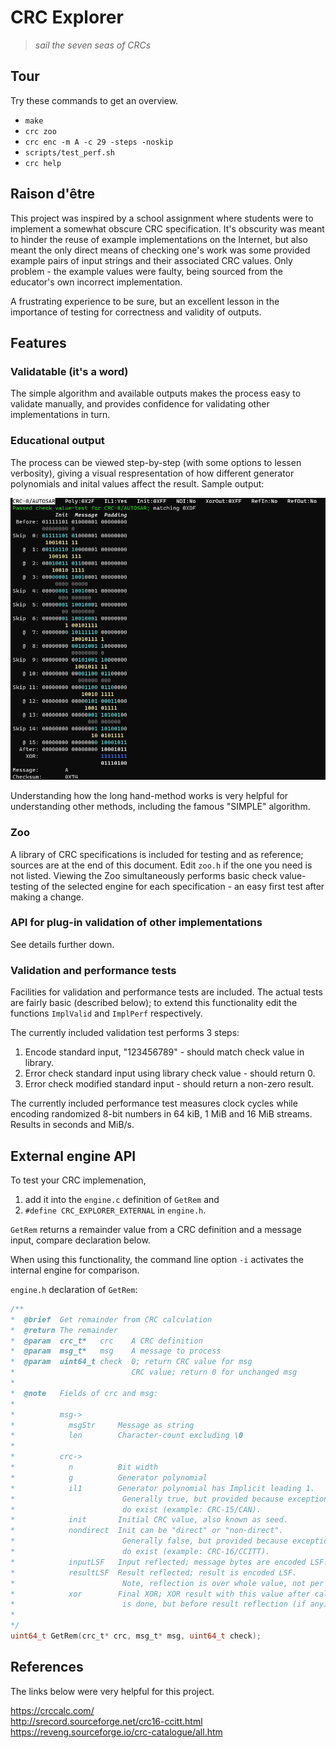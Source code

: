 # CRC Explorer
> *sail the seven seas of CRCs*  


## Tour

Try these commands to get an overview.

* `make`
* `crc zoo`
* `crc enc -m A -c 29 -steps -noskip`
* `scripts/test_perf.sh`
* `crc help`

## Raison d'être

This project was inspired by a school assignment where students were to implement a somewhat obscure CRC specification. It's obscurity was meant to hinder the reuse of example implementations on the Internet, but also meant the only direct means of checking one's work was some provided example pairs of input strings and their associated CRC values. Only problem - the example values were faulty, being sourced from the educator's own incorrect implementation. 

A frustrating experience to be sure, but an excellent lesson in the importance of testing for correctness and validity of outputs.  

## Features

### Validatable (it's a word)

The simple algorithm and available outputs makes the process easy to validate manually, and provides confidence for validating other implementations in turn.

### Educational output

The process can be viewed step-by-step (with some options to lessen verbosity), giving a visual respresentation of how different generator polynomials and inital values affect the result. Sample output:

 ![Sample step-by-step output](assets/ex_output_steps.png)

Understanding how the long hand-method works is very helpful for understanding other methods, including the famous "SIMPLE" algorithm.

### Zoo

A library of CRC specifications is included for testing and as reference; sources are at the end of this document. 
Edit `zoo.h` if the one you need is not listed.
Viewing the Zoo simultaneously performs basic check value-testing of the selected engine for each specification - an easy first test after making a change.

### API for plug-in validation of other implementations

See details further down. 

### Validation and performance tests

Facilities for validation and performance tests are included. The actual tests are fairly basic (described below); to extend this functionality edit the functions 
`ImplValid` and `ImplPerf` respectively. 

The currently included validation test performs 3 steps:
1. Encode standard input, "123456789" - should match check value in library.
2. Error check standard input using library check value - should return 0.
3. Error check modified standard input - should return a non-zero result.

The currently included performance test measures clock cycles while encoding randomized 8-bit numbers in 64 kiB, 1 MiB and 16 MiB streams. Results in seconds and MiB/s.


## External engine API

To test your CRC implemenation, 
1. add it into the `engine.c` definition of `GetRem` and 
2. `#define CRC_EXPLORER_EXTERNAL` in `engine.h`.

`GetRem` returns a remainder value from a CRC definition and a message input, compare declaration below. 

When using this functionality, the command line option `-i` activates the internal engine for comparison.

`engine.h` declaration of `GetRem`:
~~~c
/**
*  @brief  Get remainder from CRC calculation
*  @return The remainder
*  @param  crc_t*   crc    A CRC definition
*  @param  msg_t*   msg    A message to process
*  @param  uint64_t check  0; return CRC value for msg 
*                          CRC value; return 0 for unchanged msg 
*
*  @note   Fields of crc and msg:
*
*          msg->
*            msgStr     Message as string 
*            len        Character-count excluding \0
*          
*          crc->
*            n          Bit width 
*            g          Generator polynomial
*            il1        Generator polynomial has Implicit leading 1. 
*                        Generally true, but provided because exceptions
*                        do exist (example: CRC-15/CAN).
*            init       Initial CRC value, also known as seed.
*            nondirect  Init can be "direct" or "non-direct".
*                        Generally false, but provided because exceptions
*                        do exist (example: CRC-16/CCITT).
*            inputLSF   Input reflected; message bytes are encoded LSF.
*            resultLSF  Result reflected; result is encoded LSF.
*                        Note, reflection is over whole value, not per byte. 
*            xor        Final XOR; XOR result with this value after calculation
*                        is done, but before result reflection (if any). 
*
*/
uint64_t GetRem(crc_t* crc, msg_t* msg, uint64_t check);
~~~

## References

The links below were very helpful for this project.

https://crccalc.com/                                 
http://srecord.sourceforge.net/crc16-ccitt.html       
https://reveng.sourceforge.io/crc-catalogue/all.htm 


